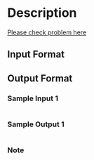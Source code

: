 
# Description
[Please check problem here](https://atcoder.jp/contests/dp/tasks/dp_b)


## Input Format



## Output Format



### Sample Input 1

```
```

### Sample Output 1
```
```

### Note

